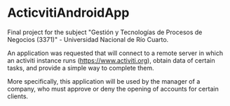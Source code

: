 # ActicvitiAndroidApp

Final project for the subject "Gestión y Tecnologías de Procesos de Negocios (3371)" - Universidad Nacional de Río Cuarto.

An application was requested that will connect to a remote server in which an activiti instance runs (https://www.activiti.org), obtain data of certain tasks, and provide a simple way to complete them.

More specifically, this application will be used by the manager of a company, who must approve or deny the opening of accounts for certain clients.
